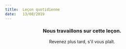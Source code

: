 ```yaml
---
title:  Leçon quotidienne
date:   13/08/2019
---
```


### <center>Nous travaillons sur cette leçon.</center>
<center>Revenez plus tard, s'il vous plaît.</center>